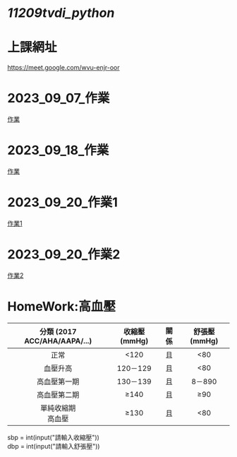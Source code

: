 # _11209tvdi_python_
# 上課網址
https://meet.google.com/wvu-enjr-oor
# 2023_09_07_作業
[作業](./2023_09_07_HW/README.md)
# 2023_09_18_作業
[作業](./2023_09_18/2023_09_18HW.py)
# 2023_09_20_作業1
[作業1](./2023_09_20/2023_09_20_HW1.ipynb)
# 2023_09_20_作業2
[作業2](./2023_09_20/2023_09_20_HW2.ipynb)

# HomeWork:高血壓

| 分類 (2017 ACC/AHA/AAPA/...) | 收縮壓 (mmHg) | 關係 | 舒張壓 (mmHg) |
| :---:  | :---: | :---: | :---: |
| 正常 | <120 | 且 | <80 |
| 血壓升高 | 120－129 | 且 | <80 |
| 高血壓第一期 | 130－139 | 且 | 8－890 |
| 高血壓第二期 | ≥140 | 且 | ≥90 |
| 單純收縮期<br/>高血壓 | ≥130 | 且 | <80 |

sbp = int(input("請輸入收縮壓"))\
dbp = int(input("請輸入舒張壓"))